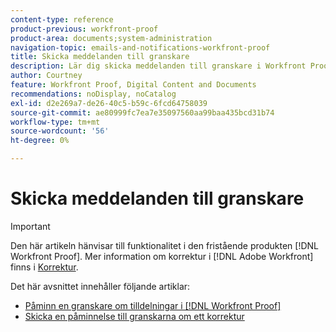 ```yaml
---
content-type: reference
product-previous: workfront-proof
product-area: documents;system-administration
navigation-topic: emails-and-notifications-workfront-proof
title: Skicka meddelanden till granskare
description: Lär dig skicka meddelanden till granskare i Workfront Proof.
author: Courtney
feature: Workfront Proof, Digital Content and Documents
recommendations: noDisplay, noCatalog
exl-id: d2e269a7-de26-40c5-b59c-6fcd64758039
source-git-commit: ae80999fc7ea7e35097560aa99baa435bcd31b74
workflow-type: tm+mt
source-wordcount: '56'
ht-degree: 0%

---
```


# Skicka meddelanden till granskare

>[!IMPORTANT]
>
>Den här artikeln hänvisar till funktionalitet i den fristående produkten [!DNL Workfront Proof]. Mer information om korrektur i [!DNL Adobe Workfront] finns i [Korrektur](../../../review-and-approve-work/proofing/proofing.md).

Det här avsnittet innehåller följande artiklar:

* [Påminn en granskare om tilldelningar i  [!DNL Workfront Proof]](../../../workfront-proof/wp-emailsntfctns/messaging-reviewers/remind-reviewer-assignments-wp.md)
* [Skicka en påminnelse till granskarna om ett korrektur](../../../workfront-proof/wp-emailsntfctns/messaging-reviewers/send-reminder-to-proof-reviewers.md)
